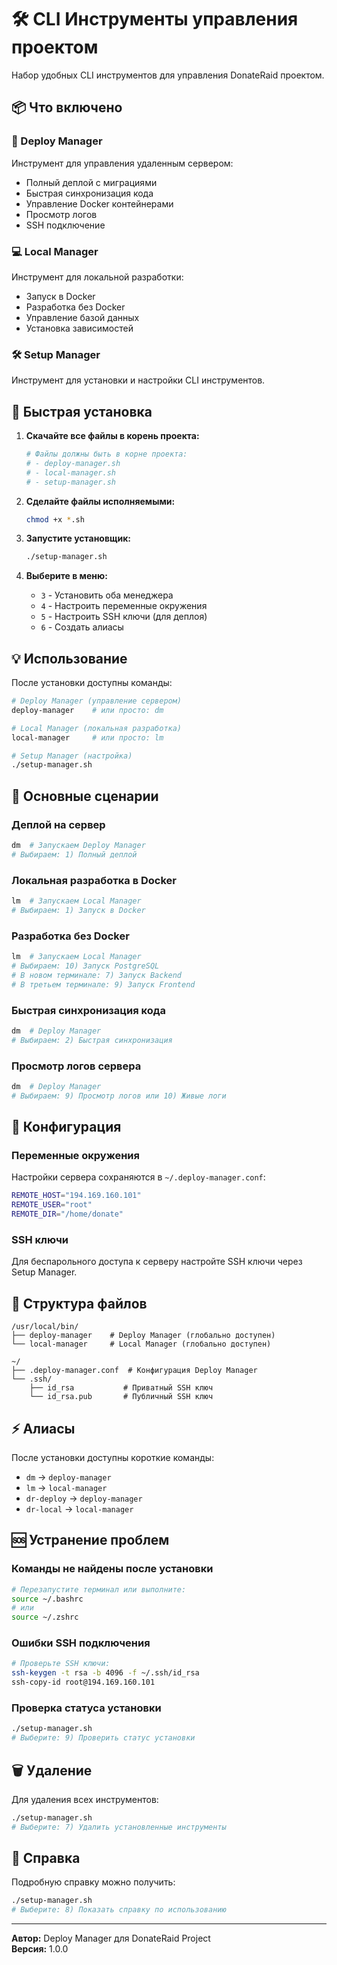 # 🛠️ CLI Инструменты управления проектом

Набор удобных CLI инструментов для управления DonateRaid проектом.

## 📦 Что включено

### 🚀 Deploy Manager
Инструмент для управления удаленным сервером:
- Полный деплой с миграциями
- Быстрая синхронизация кода
- Управление Docker контейнерами
- Просмотр логов
- SSH подключение

### 💻 Local Manager  
Инструмент для локальной разработки:
- Запуск в Docker
- Разработка без Docker
- Управление базой данных
- Установка зависимостей

### 🛠️ Setup Manager
Инструмент для установки и настройки CLI инструментов.

## 🚀 Быстрая установка

1. **Скачайте все файлы в корень проекта:**
   ```bash
   # Файлы должны быть в корне проекта:
   # - deploy-manager.sh
   # - local-manager.sh  
   # - setup-manager.sh
   ```

2. **Сделайте файлы исполняемыми:**
   ```bash
   chmod +x *.sh
   ```

3. **Запустите установщик:**
   ```bash
   ./setup-manager.sh
   ```

4. **Выберите в меню:**
   - `3` - Установить оба менеджера
   - `4` - Настроить переменные окружения
   - `5` - Настроить SSH ключи (для деплоя)
   - `6` - Создать алиасы

## 💡 Использование

После установки доступны команды:

```bash
# Deploy Manager (управление сервером)
deploy-manager    # или просто: dm

# Local Manager (локальная разработка)  
local-manager     # или просто: lm

# Setup Manager (настройка)
./setup-manager.sh
```

## 🎯 Основные сценарии

### Деплой на сервер
```bash
dm  # Запускаем Deploy Manager
# Выбираем: 1) Полный деплой
```

### Локальная разработка в Docker
```bash
lm  # Запускаем Local Manager
# Выбираем: 1) Запуск в Docker
```

### Разработка без Docker
```bash
lm  # Запускаем Local Manager
# Выбираем: 10) Запуск PostgreSQL
# В новом терминале: 7) Запуск Backend
# В третьем терминале: 9) Запуск Frontend
```

### Быстрая синхронизация кода
```bash
dm  # Deploy Manager
# Выбираем: 2) Быстрая синхронизация
```

### Просмотр логов сервера
```bash
dm  # Deploy Manager  
# Выбираем: 9) Просмотр логов или 10) Живые логи
```

## 🔧 Конфигурация

### Переменные окружения
Настройки сервера сохраняются в `~/.deploy-manager.conf`:
```bash
REMOTE_HOST="194.169.160.101"
REMOTE_USER="root" 
REMOTE_DIR="/home/donate"
```

### SSH ключи
Для беспарольного доступа к серверу настройте SSH ключи через Setup Manager.

## 📁 Структура файлов

```
/usr/local/bin/
├── deploy-manager    # Deploy Manager (глобально доступен)
└── local-manager     # Local Manager (глобально доступен)

~/
├── .deploy-manager.conf  # Конфигурация Deploy Manager
└── .ssh/
    ├── id_rsa           # Приватный SSH ключ
    └── id_rsa.pub       # Публичный SSH ключ
```

## ⚡ Алиасы

После установки доступны короткие команды:
- `dm` → `deploy-manager`
- `lm` → `local-manager`
- `dr-deploy` → `deploy-manager` 
- `dr-local` → `local-manager`

## 🆘 Устранение проблем

### Команды не найдены после установки
```bash
# Перезапустите терминал или выполните:
source ~/.bashrc
# или
source ~/.zshrc
```

### Ошибки SSH подключения
```bash
# Проверьте SSH ключи:
ssh-keygen -t rsa -b 4096 -f ~/.ssh/id_rsa
ssh-copy-id root@194.169.160.101
```

### Проверка статуса установки
```bash
./setup-manager.sh
# Выберите: 9) Проверить статус установки
```

## 🗑️ Удаление

Для удаления всех инструментов:
```bash
./setup-manager.sh
# Выберите: 7) Удалить установленные инструменты
```

## 📖 Справка

Подробную справку можно получить:
```bash
./setup-manager.sh
# Выберите: 8) Показать справку по использованию
```

---

**Автор:** Deploy Manager для DonateRaid Project  
**Версия:** 1.0.0